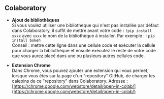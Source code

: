 ## Colaboratory
* **Ajout de bibliothèques**<br />
Si vous voulez utiliser une bibliothèque qui n'est pas installée par défaut dans Colaboratory, il suffit de mettre avant votre code : `!pip install xxxx` avec `xxxx` le nom de la bibliothèque à installer. Par exemple : `!pip install bokeh`<br />
Conseil : mettre cette ligne dans une cellule code et exécuter la cellule pour charger la bibliothèque et ensuite exécutez le reste de votre code que vous aurez placé dans une ou plusieurs autres cellules code.

* **Extension Chrome**<br />
Dans Chrome, vous pouvez ajouter une extension qui vous permet, lorsque vous êtes sur la page d'un "repository" GitHub, de charger les calepins de ce "repository" dans Colaboratory. Adresse : [https://chrome.google.com/webstore/detail/open-in-colab/](https://chrome.google.com/webstore/detail/open-in-colab/)
